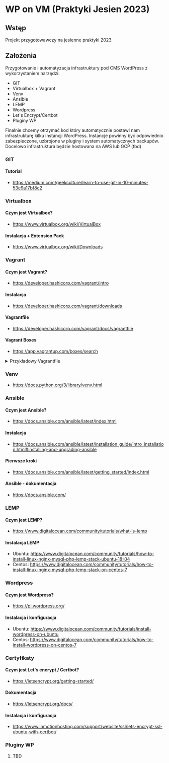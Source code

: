 # WP on VM (Praktyki Jesien 2023)



## Wstęp

Projekt przygotowawczy na jesienne praktyki 2023. 


## Założenia

Przygotowanie i automatyzacja infrastruktury pod CMS WordPress z wykorzystaniem narzędzi:

- GIT
- Virtualbox + Vagrant
- Venv
- Ansible
- LEMP
- Wordpress
- Let's Encrypt/Certbot
- Pluginy WP

Finalnie chcemy otrzymać kod który automatycznie postawi nam infrastrukturę kilku instancji WordPress. Instancje powinny być odpowiednio zabezpieczone, uzbrojone w pluginy i system automatycznych backupów. Docelowo infrastruktura będzie hostowana na AWS lub GCP (tbd)

### GIT

#### Tutorial 

- https://medium.com/geekculture/learn-to-use-git-in-10-minutes-53e9a17bf8c2

### Virtualbox

#### Czym jest Virtualbox?

- https://www.virtualbox.org/wiki/VirtualBox

#### Instalacja + Extension Pack

- https://www.virtualbox.org/wiki/Downloads

### Vagrant

#### Czym jest Vagrant?

- https://developer.hashicorp.com/vagrant/intro

#### Instalacja

- https://developer.hashicorp.com/vagrant/downloads

#### Vagrantfile

- https://developer.hashicorp.com/vagrant/docs/vagrantfile

#### Vagrant Boxes

- https://app.vagrantup.com/boxes/search

<details>
  <summary>Przykładowy Vagrantfile</summary>
  
  ### Kod:
 ```
 # -*- mode: ruby -*-
# vi: set ft=ruby :

# Define virtualbox boxes
boxes = [
    {
        :name => "srv-ubuntu1",
        :eth1 => "192.168.50.100",
        :mem => "1024",
        :cpu => "1",
        :os => "ubuntu/focal64",
    },
    {
        :name => "srv-ubuntu2",
        :eth1 => "192.168.50.101",
        :mem => "1024",
        :cpu => "1",
        :os => "ubuntu/focal64",
    }
]

# Lets check what kind of SSH key you have generated and upload it on vm
rsa_key = File.expand_path('~') + "/.ssh/id_rsa.pub"
dsa_key = File.expand_path('~') + "/.ssh/id_dsa.pub"

if FileTest.exists?(rsa_key)
  key = rsa_key
elsif  FileTest.exists?(dsa_key)
  key = dsa_key
end

Vagrant.configure(2) do |config|

  boxes.each do |opts|
    config.vm.define opts[:name] do |config|
      config.vm.box = opts[:os]

      #config.ssh.insert_key = false
      ssh_public_key = File.read("#{key}")

      config.vm.network "private_network", ip: opts[:eth1]
      config.vm.hostname = opts[:name]
      config.vm.provider "virtualbox" do |v|
        v.memory = opts[:mem]
        v.cpus = opts[:cpu]
        v.name = opts[:name]
      end

    config.vm.provision "shell", inline: <<-SHELL
        echo "#{ssh_public_key}" >> /home/vagrant/.ssh/authorized_keys
      SHELL

      #config.vm.provision :ansible do |ansible|
      #    ansible.playbook = "pre_provision.yml"
      #    ansible.inventory_path = "development/hosts"
      #    ansible.verbose = "v"
      #end
    end
  end
end
 ```

</details>

### Venv

- https://docs.python.org/3/library/venv.html

### Ansible

#### Czym jest Ansible?

- https://docs.ansible.com/ansible/latest/index.html

#### Instalacja

- https://docs.ansible.com/ansible/latest/installation_guide/intro_installation.html#installing-and-upgrading-ansible

#### Pierwsze kroki

- https://docs.ansible.com/ansible/latest/getting_started/index.html

#### Ansible - dokumentacja

- https://docs.ansible.com/

### LEMP

#### Czym jest LEMP?

- https://www.digitalocean.com/community/tutorials/what-is-lemp

#### Instalacja LEMP

- Ubuntu: https://www.digitalocean.com/community/tutorials/how-to-install-linux-nginx-mysql-php-lemp-stack-ubuntu-18-04
- Centos: https://www.digitalocean.com/community/tutorials/how-to-install-linux-nginx-mysql-php-lemp-stack-on-centos-7

### Wordpress

#### Czym jest Wordpress?

- https://pl.wordpress.org/

#### Instalacja i konfiguracja

- Ubuntu: https://www.digitalocean.com/community/tutorials/install-wordpress-on-ubuntu
- Centos: https://www.digitalocean.com/community/tutorials/how-to-install-wordpress-on-centos-7

### Certyfikaty

#### Czym jest Let's encrypt / Certbot?

- https://letsencrypt.org/getting-started/

#### Dokumentacja

- https://letsencrypt.org/docs/

#### Instalacja i konfiguracja

- https://www.inmotionhosting.com/support/website/ssl/lets-encrypt-ssl-ubuntu-with-certbot/

### Pluginy WP

1. TBD


